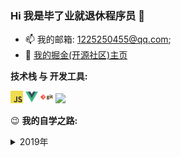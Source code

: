 ### Hi 我是毕了业就退休程序员 👋

- 📫 我的邮箱: [1225250455@qq.com](mailto:1225250455@qq.com);
- 📝 [我的掘金(开源社区)主页](https://juejin.cn/user/3491704662925992)

**技术栈 与 开发工具:**

<code><img height="20" src="https://raw.githubusercontent.com/github/explore/80688e429a7d4ef2fca1e82350fe8e3517d3494d/topics/javascript/javascript.png"></code>
<code><img height="20" src="https://raw.githubusercontent.com/github/explore/80688e429a7d4ef2fca1e82350fe8e3517d3494d/topics/vue/vue.png"></code>
<code><img height="20" src="https://raw.githubusercontent.com/github/explore/80688e429a7d4ef2fca1e82350fe8e3517d3494d/topics/git/git.png"></code>
<code><img height="20" src="https://github.com/jcode-n/jcode-n/blob/main/webstorm.png"></code>

😉 **我的自学之路:**
<details style="cursor: pointer;">
  <summary>2019年</summary>
  <div style="width: 98%; margin: 0 auto">
    <ul>
      <li>9月入坑某马开始暗无天日的前端学习。</li>
    </ul>
  </div>
</details>

<!--
**jcode-n/jcode-n** is a ✨ _special_ ✨ repository because its `README.md` (this file) appears on your GitHub profile.

Here are some ideas to get you started:
- 🔭 I’m currently working on ...
- 🌱 I’m currently learning ...
- 👯 I’m looking to collaborate on ...
- 🤔 I’m looking for help with ...
- 💬 Ask me about ...
- 📫 How to reach me: ...
- 😄 Pronouns: ...
- ⚡ Fun fact: ...
-->
